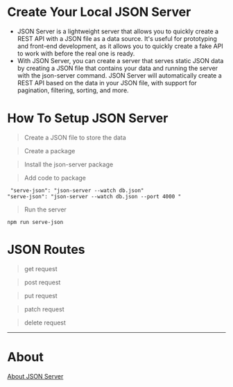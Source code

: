 # Create Your Local JSON Server
<ul>
 <li>JSON Server is a lightweight server that allows you to quickly create a REST API with a JSON file as a data source. It's useful for prototyping and front-end development, as it allows you to quickly create a fake API to work with before the real one is ready.</li>
  <li>With JSON Server, you can create a server that serves static JSON data by creating a JSON file that contains your data and running the server with the json-server command. JSON Server will automatically create a REST API based on the data in your JSON file, with support for pagination, filtering, sorting, and more.</li>
</ul>

# How To Setup JSON Server
> Create a JSON file to store the data

> Create a package

> Install the json-server package

> Add code to package
 ```
  "serve-json": "json-server --watch db.json"
 "serve-json": "json-server --watch db.json --port 4000 "
 ```
> Run the server
```
npm run serve-json
```

# JSON Routes

> get request

> post request

> put request

> patch request

> delete request

<hr/>

# About

[About JSON Server](https://www.npmjs.com/package/json-server)

